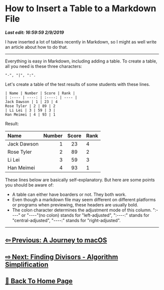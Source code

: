 # How to Insert a Table to a Markdown File

***Last edit: 16:59:59 2/9/2019***

I have inserted a lot of tables recently in Markdown, so I might as well write an article about how to do that.

----

Everything is easy in Markdown, including adding a table. To create a table, all you need is these three characters:

    "-", "|", ":".

Let's create a table of the test results of some students with these lines.

    | Name | Number | Score | Rank |
    | :---- | ----: | :----: | ---- |
    Jack Dawson | 1 | 23 | 4
    Rose Tyler | 2 | 89 | 2
    | Li Lei | 3 | 59 | 3 |
    Han Meimei | 4 | 93 | 1

Result:

| Name | Number | Score | Rank |
| :---- | ----: | :----: | ---- |
Jack Dawson | 1 | 23 | 4
Rose Tyler | 2 | 89 | 2
| Li Lei | 3 | 59 | 3 |
Han Meimei | 4 | 93 | 1

These lines below are basically self-explanatory. But here are some points you should be aware of:

- A table can either have boarders or not. They both work.
- Even though a markdown file may seem different on different platforms or programs when previewing, these headers are usually bold.
- The colon character determines the adjustment mode of this column. ":----" or "----"(no colon) stands for "left-adjusted", ":----:" stands for "central-adjusted", "----:" stands for "right-adjusted".

----

## **[⇦ Previous: A Journey to macOS](https://angelohyang.github.io/Blog/Jan.%202019/A%20Journey%20to%20macOS)**

## **[⇨ Next: Finding Divisors - Algorithm Simplification](https://angelohyang.github.io/Blog/Feb.%202019/Finding%20Divisors%20-%20Algorithm%20Simplification)**

## **[🏡 Back To Home Page](https://angelohyang.github.io/Blog/)**